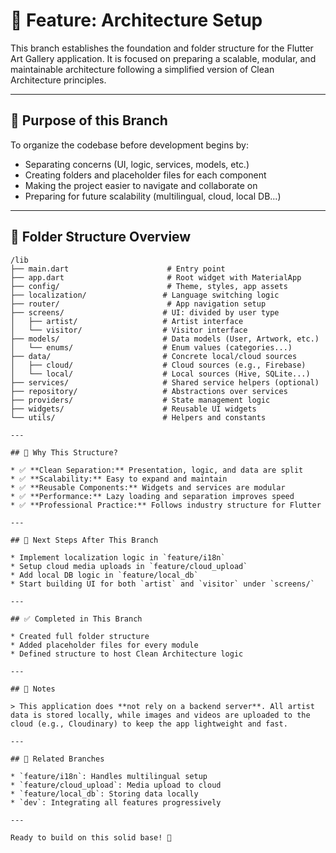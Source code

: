 # 📁 Feature: Architecture Setup

This branch establishes the foundation and folder structure for the Flutter Art Gallery application. It is focused on preparing a scalable, modular, and maintainable architecture following a simplified version of Clean Architecture principles.

---

## 🎯 Purpose of this Branch

To organize the codebase before development begins by:

* Separating concerns (UI, logic, services, models, etc.)
* Creating folders and placeholder files for each component
* Making the project easier to navigate and collaborate on
* Preparing for future scalability (multilingual, cloud, local DB...)

---

## 📂 Folder Structure Overview

```plaintext
/lib
├── main.dart                      # Entry point
├── app.dart                       # Root widget with MaterialApp
├── config/                        # Theme, styles, app assets
├── localization/                 # Language switching logic
├── router/                        # App navigation setup
├── screens/                      # UI: divided by user type
│   ├── artist/                   # Artist interface
│   └── visitor/                  # Visitor interface
├── models/                       # Data models (User, Artwork, etc.)
│   └── enums/                    # Enum values (categories...)
├── data/                         # Concrete local/cloud sources
│   ├── cloud/                    # Cloud sources (e.g., Firebase)
│   └── local/                    # Local sources (Hive, SQLite...)
├── services/                     # Shared service helpers (optional)
├── repository/                   # Abstractions over services
├── providers/                    # State management logic
├── widgets/                      # Reusable UI widgets
└── utils/                        # Helpers and constants

---

## 🧠 Why This Structure?

* ✅ **Clean Separation:** Presentation, logic, and data are split
* ✅ **Scalability:** Easy to expand and maintain
* ✅ **Reusable Components:** Widgets and services are modular
* ✅ **Performance:** Lazy loading and separation improves speed
* ✅ **Professional Practice:** Follows industry structure for Flutter

---

## 🧱 Next Steps After This Branch

* Implement localization logic in `feature/i18n`
* Setup cloud media uploads in `feature/cloud_upload`
* Add local DB logic in `feature/local_db`
* Start building UI for both `artist` and `visitor` under `screens/`

---

## ✅ Completed in This Branch

* Created full folder structure
* Added placeholder files for every module
* Defined structure to host Clean Architecture logic

---

## 📌 Notes

> This application does **not rely on a backend server**. All artist data is stored locally, while images and videos are uploaded to the cloud (e.g., Cloudinary) to keep the app lightweight and fast.

---

## 📖 Related Branches

* `feature/i18n`: Handles multilingual setup
* `feature/cloud_upload`: Media upload to cloud
* `feature/local_db`: Storing data locally
* `dev`: Integrating all features progressively

---

Ready to build on this solid base! 🚀

